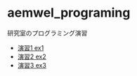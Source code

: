 # aemwel_programing
研究室のプログラミング演習

- [演習1 ex1](ex1/README.md)
- [演習2 ex2](ex2/README.md)
- [演習3 ex3](ex3/README.md)
